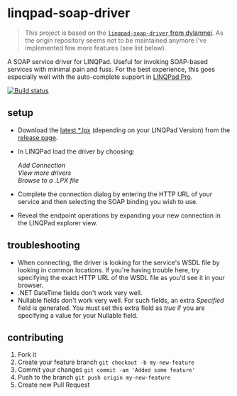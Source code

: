 # linqpad-soap-driver

> This project is based on the [`linqpad-soap-driver` from dylanmei](https://github.com/dylanmei/linqpad-soap-driver). As the origin repository seems not to be maintained anymore I've implemented few more features (see list below).

A SOAP service driver for LINQPad. Useful for invoking SOAP-based services with minimal pain and fuss. For the best experience, this goes especially well with the auto-complete support in [LINQPad Pro](http://www.linqpad.net/Purchase.aspx).

[![Build status](https://ci.appveyor.com/api/projects/status/b3qel2k78pok0l50/branch/master?svg=true)](https://ci.appveyor.com/project/flex87/linqpad-soap-driver/branch/master)

## setup

- Download the [latest *.lpx](https://github.com/flex87/linqpad-soap-driver/releases/latest) (depending on your LINQPad Version) from the [release page](https://github.com/flex87/linqpad-soap-driver/releases). 
- In LINQPad load the driver by choosing:

   *Add Connection*  
   *View more drivers*  
   *Browse to a .LPX file*

- Complete the connection dialog by entering the HTTP URL of your service and then selecting the SOAP binding you wish to use.
- Reveal the endpoint operations by expanding your new connection in the LINQPad explorer view.

## troubleshooting
* When connecting, the driver is looking for the service's WSDL file by looking in common locations. If you're having trouble here, try specifying the exact HTTP URL of the WSDL file as you'd see it in your browser.
* .NET DateTime fields don't work very well.
* Nullable fields don't work very well. For such fields, an extra *Specified* field is generated. You must set this extra field as *true* if you are specifying a value for your Nullable field.

## contributing

1. Fork it
2. Create your feature branch `git checkout -b my-new-feature`
3. Commit your changes `git commit -am 'Added some feature'`
4. Push to the branch `git push origin my-new-feature`
5. Create new Pull Request
